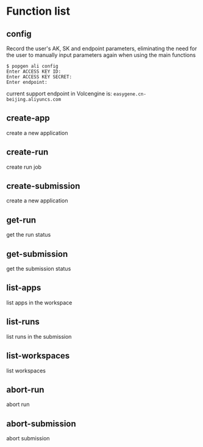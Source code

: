 # Function list

## config
Record the user's AK, SK and endpoint parameters, eliminating the need for the user to manually input parameters again when using the main functions
```
$ popgen ali config
Enter ACCESS KEY ID: 
Enter ACCESS KEY SECRET: 
Enter endpoint:
```
current support endpoint in Volcengine is: `easygene.cn-beijing.aliyuncs.com`

## create-app
create a new application

## create-run
create run job

## create-submission
create a new application

## get-run
get the run status

## get-submission
get the submission status

## list-apps
list apps in the workspace

## list-runs
list runs in the submission

## list-workspaces
list workspaces

## abort-run
abort run

## abort-submission
abort submission